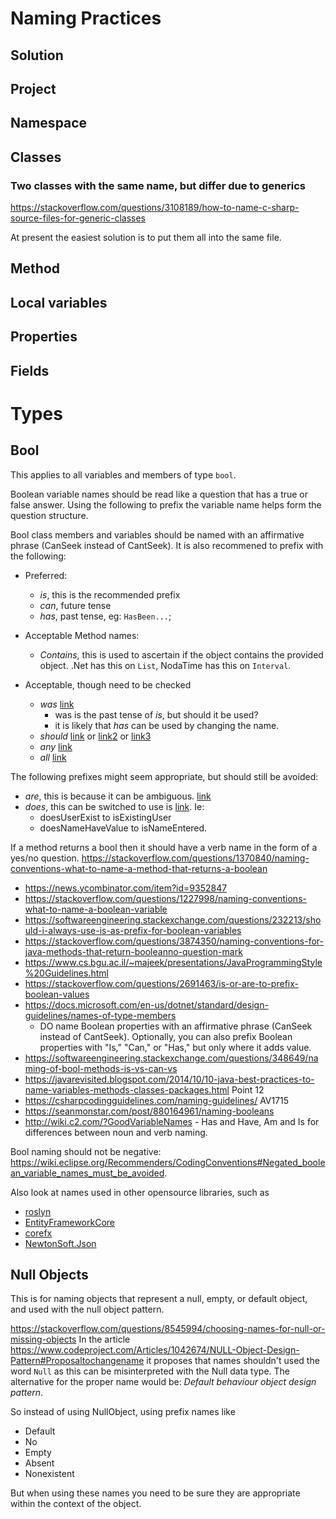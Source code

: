 # Naming Practices

## Solution

## Project

## Namespace

## Classes

### Two classes with the same name, but differ due to generics
https://stackoverflow.com/questions/3108189/how-to-name-c-sharp-source-files-for-generic-classes

At present the easiest solution is to put them all into the same file.

## Method

## Local variables

## Properties

## Fields

# Types

## Bool

This applies to all variables and members of type `bool`.

Boolean variable names should be read like a question that has a true or false answer.
Using the following to prefix the variable name helps form the question structure.

Bool class members and variables should be named with an affirmative phrase (CanSeek instead of CantSeek). It is also recommened to prefix with the following:

- Preferred:
  - _is_, this is the recommended prefix
  - _can_, future tense
  - _has_, past tense, eg: `HasBeen...`;
  
- Acceptable Method names:
  - _Contains_, this is used to ascertain if the object contains the provided object. .Net has this on `List`, NodaTime has this on `Interval`.
  
- Acceptable, though need to be checked
  - _was_ [link](https://softwareengineering.stackexchange.com/questions/232213/should-i-always-use-is-as-prefix-for-boolean-variables)
    - was is the past tense of _is_, but should it be used?
    - it is likely that _has_ can be used by changing the name.
  - _should_ [link](https://stackoverflow.com/questions/3874350/naming-conventions-for-java-methods-that-return-booleanno-question-mark) or [link2](https://petroware.no/javastyle.html#Specific) or [link3](https://www.comp.nus.edu.sg/~cs2103/AY1617S1/contents/coding-standards-java.html)
  - _any_ [link](https://stackoverflow.com/questions/2691463/is-or-are-to-prefix-boolean-values)
  - _all_ [link](https://stackoverflow.com/questions/2691463/is-or-are-to-prefix-boolean-values)

The following prefixes might seem appropriate, but should still be avoided:
 - _are_, this is because it can be ambiguous. [link](https://stackoverflow.com/questions/2691463/is-or-are-to-prefix-boolean-values)
 - _does_, this can be switched to use is [link](https://stackoverflow.com/questions/5887450/does-a-method-name-starting-with-does-look-good). Ie:
   - doesUserExist to isExistingUser
   - doesNameHaveValue to isNameEntered.

If a method returns a bool then it should have a verb name in the form of a yes/no question.
https://stackoverflow.com/questions/1370840/naming-conventions-what-to-name-a-method-that-returns-a-boolean

 - https://news.ycombinator.com/item?id=9352847
 - https://stackoverflow.com/questions/1227998/naming-conventions-what-to-name-a-boolean-variable
 - https://softwareengineering.stackexchange.com/questions/232213/should-i-always-use-is-as-prefix-for-boolean-variables
 - https://stackoverflow.com/questions/3874350/naming-conventions-for-java-methods-that-return-booleanno-question-mark
 - https://www.cs.bgu.ac.il/~majeek/presentations/JavaProgrammingStyle%20Guidelines.html
 - https://stackoverflow.com/questions/2691463/is-or-are-to-prefix-boolean-values
 - https://docs.microsoft.com/en-us/dotnet/standard/design-guidelines/names-of-type-members
   - DO name Boolean properties with an affirmative phrase (CanSeek instead of CantSeek). Optionally, you can also prefix Boolean properties with "Is," "Can," or "Has," but only where it adds value.
 - https://softwareengineering.stackexchange.com/questions/348649/naming-of-bool-methods-is-vs-can-vs
 - https://javarevisited.blogspot.com/2014/10/10-java-best-practices-to-name-variables-methods-classes-packages.html Point 12
 - https://csharpcodingguidelines.com/naming-guidelines/ AV1715
 - https://seanmonstar.com/post/880164961/naming-booleans
 - http://wiki.c2.com/?GoodVariableNames - Has and Have, Am and Is for differences between noun and verb naming.
 
Bool naming should not be negative: https://wiki.eclipse.org/Recommenders/CodingConventions#Negated_boolean_variable_names_must_be_avoided.
 
Also look at names used in other opensource libraries, such as
 - [roslyn](https://github.com/dotnet/roslyn)
 - [EntityFrameworkCore](https://github.com/aspnet/EntityFrameworkCore)
 - [corefx](https://github.com/dotnet/corefx)
 - [NewtonSoft.Json](https://github.com/JamesNK/Newtonsoft.Json)

## Null Objects

This is for naming objects that represent a null, empty, or default object, and used with the null object pattern.

https://stackoverflow.com/questions/8545994/choosing-names-for-null-or-missing-objects
In the article https://www.codeproject.com/Articles/1042674/NULL-Object-Design-Pattern#Proposaltochangename it proposes that names shouldn't used the word `Null` as this can be misinterpreted with the Null data type. The alternative for the proper name would be: *Default behaviour object design pattern*.

So instead of using NullObject, using prefix names like
 - Default
 - No
 - Empty
 - Absent
 - Nonexistent

But when using these names you need to be sure they are appropriate within the context of the object.
